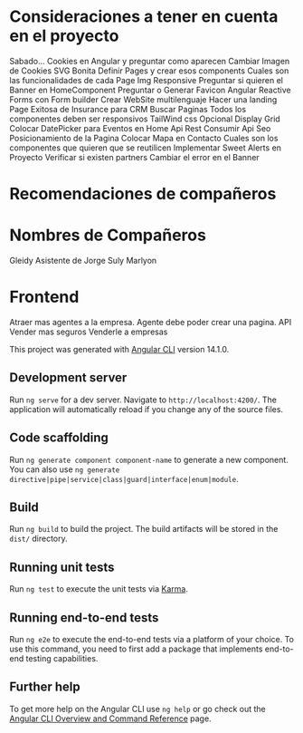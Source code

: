 # Consideraciones a tener en cuenta en el proyecto
  Sabado...
    Cookies en Angular y preguntar como aparecen
    Cambiar Imagen de Cookies SVG Bonita
    Definir Pages y crear esos components
    Cuales son las funcionalidades de cada Page
    Img Responsive
    Preguntar si quieren el Banner en HomeComponent
    Preguntar o Generar Favicon
  Angular Reactive Forms con Form builder
  Crear WebSite multilenguaje
  Hacer una landing Page Exitosa de Insurance para CRM
  Buscar Paginas 
  Todos los componentes deben ser responsivos
  TailWind css Opcional
  Display Grid
  Colocar DatePicker para Eventos en Home
  Api Rest Consumir Api
  Seo Posicionamiento de la Pagina
  Colocar Mapa en Contacto
  Cuales son los componentes que quieren que se reutilicen
  Implementar Sweet Alerts en Proyecto
  Verificar si existen partners
  Cambiar el error en el Banner
  
  # Recomendaciones de compañeros 
  # Nombres de Compañeros
  Gleidy Asistente de Jorge
  Suly
  Marlyon
# Frontend
Atraer mas agentes a la empresa.
Agente debe poder crear una pagina. API
Vender mas seguros
Venderle a empresas

This project was generated with [Angular CLI](https://github.com/angular/angular-cli) version 14.1.0.

## Development server

Run `ng serve` for a dev server. Navigate to `http://localhost:4200/`. The application will automatically reload if you change any of the source files.

## Code scaffolding

Run `ng generate component component-name` to generate a new component. You can also use `ng generate directive|pipe|service|class|guard|interface|enum|module`.

## Build

Run `ng build` to build the project. The build artifacts will be stored in the `dist/` directory.

## Running unit tests

Run `ng test` to execute the unit tests via [Karma](https://karma-runner.github.io).

## Running end-to-end tests

Run `ng e2e` to execute the end-to-end tests via a platform of your choice. To use this command, you need to first add a package that implements end-to-end testing capabilities.

## Further help

To get more help on the Angular CLI use `ng help` or go check out the [Angular CLI Overview and Command Reference](https://angular.io/cli) page.
